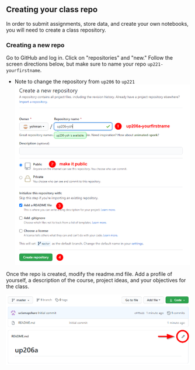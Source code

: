 ## Creating your class repo

In order to submit assignments, store data, and create your own notebooks, you will need to create a class repository.

### Creating a new repo

Go to GitHub and log in. Click on "repositories" and "new." Follow the screen directions below, but make sure to name your repo `up221-yourfirstname`.

* Note to change the repository from ```up206``` to ```up221```
<kbd><img src="images/git1.png"></kbd>

Once the repo is created, modify the readme.md file. Add a profile of yourself, a description of the course, project ideas, and your objectives for the class.

<kbd><img src="images/git2.png"></kbd>

